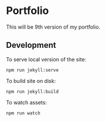 # Portfolio

This will be 9th version of my portfolio.

## Development

To serve local version of the site:

```
npm run jekyll:serve
```

To build site on disk:

```
npm run jekyll:build
```

To watch assets:

```
npm run watch
```
